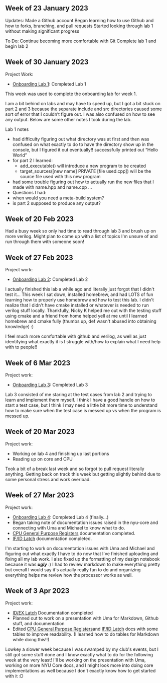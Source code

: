 ## Week of 23 January 2023

Updates:
Made a Github account
Began learning how to use Github and how to forks, branching, and pull requests
Started looking through lab 1 without making significant progress

To Do:
Continue becoming more comfortable with Git
Complete lab 1 and begin lab 2

## Week of 30 January 2023

Project Work:
* [Onboarding Lab 1](https://github.com/gil92723/Week-1.git): Completed Lab 1

This week was used to complete the onboarding lab for week 1.

I am a bit behind on labs and may have to speed up, but I got a bit stuck on part 2 and 3 because the separate include and src directories caused some sort of error that I couldn’t figure out. I was also confused on how to see any output. Below are some other notes I took during the lab.
 
Lab 1 notes

* had difficulty figuring out what directory was at first and then was confused on what exactly to do to have the directory show up in the console, but I figured it out eventually!!
successfully printed out “Hello World”
* for part 2 I learned:
  * add_executable() will introduce a new program to be created
  * target_sources([new name] PRIVATE [file used.cpp]) will be the source file used with this new program
* had some trouble figuring out how to actually run the new files that I made with name.hpp and name.cpp …
* Questions I had:
*   when would you need a meta-build system?
*   is part 2 supposed to produce any output?
 
## Week of 20 Feb 2023

Had a busy week so only had time to read through lab 3 and brush up on more verilog. Might plan to come up with a list of topics I'm unsure of and run through them with someone soon!

## Week of 27 Feb 2023

Project work:
* [Onboarding Lab 2](https://github.com/gil92723/onboarding-lab-2.git): Completed Lab 2

I actually finished this lab a while ago and literally just forgot that I didn't test it... This week I sat down, installed homebrew, and had LOTS of fun learning how to properly use homebrew and how to test this lab. I didn't realize that I didn't have cmake installed or whatever is needed to run verilog stuff locally. Thankfully, Nicky K helped me out with the testing stuff using cmake and a friend from home helped yell at me until I learned homebrew and cmake fully (thumbs up, def wasn't abused into obtaining knowledge) :)

I feel much more comfortable with github and verilog, as well as just identifying what exactly it is I struggle with/how to explain what I need help with to people!!

## Week of 6 Mar 2023

Project work:
* [Onboarding Lab 3](https://github.com/gil92723/onboarding-lab-3.git): Completed Lab 3

Lab 3 consisted of me staring at the test cases from lab 2 and trying to learn and implement them myself. I think I have a good handle on how to start a test case, but I think I may need a little bit more time to understand how to make sure when the test case is messed up vs when the program is messed up.

## Week of 20 Mar 2023

Project work:
* Working on lab 4 and finishing up last portions
* Reading up on core and CPU

Took a bit of a break last week and so forgot to pull request literally anything. Getting back on track this week but getting slightly behind due to some personal stress and work overload.

## Week of 27 Mar 2023

Project work:
* [Onboarding Lab 4](https://github.com/gil92723/onboarding-lab-4.git): Completed Lab 4 (finally...)
* Began taking note of documentation issues raised in the nyu-core and connecting with Uma and Michael to know what to do.
* [CPU General Purpose Registers](https://github.com/gil92723/nyu-core/blob/51352f844e05e11fb531a43f4f41c34609895086/module_functionality/00_CPU_general_purpose_registers.md) documentation completed.
* [IF/ID Latch](https://github.com/gil92723/nyu-core/blob/51352f844e05e11fb531a43f4f41c34609895086/module_functionality/01_IF_ID_latch.md) documentation completed.

I'm starting to work on documentation issues with Uma and Michael and figuring out what exactly I have to do now that I've finished uploading and fixing all my lab work. I also fixed up the formatting of my design notebook because it was _**ugly**_ :) I had to review markdown to make everything pretty but overall I would say it's actually really fun to do and organizing everything helps me review how the processor works as well.

## Week of 3 Apr 2023

Project work:
* [ID/EX Latch](https://github.com/gil92723/nyu-core/blob/74b0cf3105e0532e48b7c58869802cf8e0e9f682/module_functionality/02_ID_EX_Latch.md) Documentation completed
* Planned out to work on a presentation with Uma for Markdown, Github stuff, and documentation
* Edited [CPU General Purpose Registers](https://github.com/gil92723/nyu-core/blob/51352f844e05e11fb531a43f4f41c34609895086/module_functionality/00_CPU_general_purpose_registers.md)and [IF/ID Latch](https://github.com/gil92723/nyu-core/blob/51352f844e05e11fb531a43f4f41c34609895086/module_functionality/01_IF_ID_latch.md) docs with some tables to improve readability. (I learned how to do tables for Markdown while doing this!!)

Lowkey a slower week because I was swamped by my club's events, but I still got some stuff done and I know exactly what to do for the following week at the very least! I'll be working on the presentation with Uma, working on more NYU Core docs, and I might look more into doing core implementations as well because I don't exactly know how to get started with it :D
